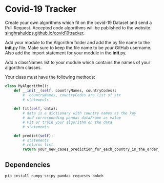# Covid-19 Tracker

Create your own algorithms which fit on the covid-19 Dataset and send a Pull Request. Accepted code algorithms will be published to the website [singhrahuldps.github.io/covid19tracker](https://singhrahuldps.github.io/covid19tracker).

Add your module to the Algorithm folder and add the py file name to the __init__.py file. Make sure to keep the file name to be your GitHub username. Also add the import statement for your module in the __init__.py.

Add a classNames list to your module which contains the names of your algorithm classes.

Your class must have the following methods:

```python
class MyAlgorithm():
    def __init__(self, countryNames, countryCodes):
        #  countryNames, countryCodes are list of str
        # statements
    
    def fit(self, data):
        # data is a dictionary with country names as the key
        # and corresponding pandas dataFrame as value
        # Fit or train your algorithm on the data
        # statements

    def predict(self):
        # statements
        # returns list
        return your_new_cases_prediction_for_each_country_in_the_order_of_country_names
```

## Dependencies

```bash
pip install numpy scipy pandas requests bokeh
```

